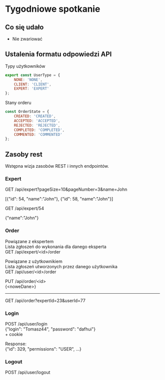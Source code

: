 # Tygodniowe spotkanie

## Co się udało

- Nie zwariować

## Ustalenia formatu odpowiedzi API

Typy użytkowników

```js
export const UserType = {
    NONE: 'NONE',
    CLIENT: 'CLIENT',
    EXPERT: 'EXPERT'
};
```

Stany orderu

```js
const OrderState = {
    CREATED: 'CREATED',
    ACCEPTED: 'ACCEPTED',
    REJECTED: 'REJECTED',
    COMPLETED: 'COMPLETED',
    COMMENTED: 'COMMENTED'
};
```

## Zasoby rest

Wstępna wizja zasobów REST i innych endpointów.

### Expert

GET /api/expert?pageSize=10&pageNumber=3&name=John

[{"id": 54, "name":"John"}, {"id": 58, "name":"John"}]

GET /api/expert/54

{"name":"John"}

### Order

Powiązane z ekspertem  
Lista zgłoszeń do wykonania dla danego eksperta  
GET /api/expert/\<id\>/order

Powiązane z użytkownikiem  
Lista zgłoszeń utworzonych przez danego użytkownika  
GET /api/user/\<id\>/order

PUT /api/order/\<id\>  
{\<noweDane\>}

------

GET /api/order?expertId=23&userId=77

### Login

POST /api/user/login  
{"login": "Tomasz44", "password": "dafhui"}  
\+ cookie

Response:  
{"id": 329, "permissions": "USER", ...}

### Logout

POST /api/user/logout  
